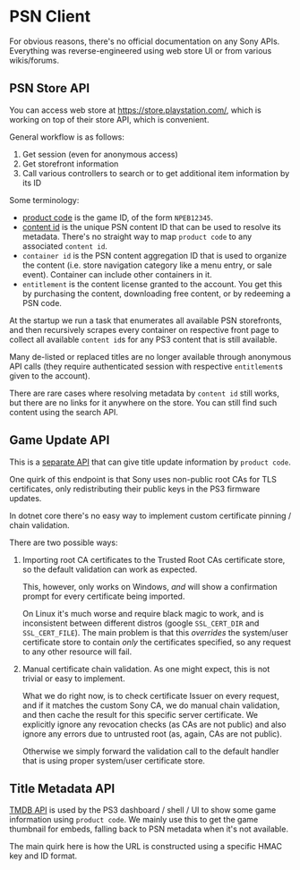 PSN Client
==========

For obvious reasons, there's no official documentation on any Sony APIs. Everything was reverse-engineered using web store UI or from various wikis/forums.

PSN Store API
-------------

You can access web store at https://store.playstation.com/, which is working on top of their store API, which is convenient.

General workflow is as follows:
1. Get session (even for anonymous access)
2. Get storefront information
3. Call various controllers to search or to get additional item information by its ID

Some terminology:
* [product code](http://www.psdevwiki.com/ps3/Productcode) is the game ID, of the form `NPEB12345`.
* [content id](http://www.psdevwiki.com/ps3/Content_ID) is the unique PSN content ID that can be used to resolve its metadata. There's no straight way to map `product code` to any associated `content id`.
* `container id` is the PSN content aggregation ID that is used to organize the content (i.e. store navigation category like a menu entry, or sale event). Container can include other containers in it.
* `entitlement` is the content license granted to the account. You get this by purchasing the content, downloading free content, or by redeeming a PSN code.

At the startup we run a task that enumerates all available PSN storefronts, and then recursively scrapes every container on respective front page to collect all available `content id`s for any PS3 content that is still available.

Many de-listed or replaced titles are no longer available through anonymous API calls (they require authenticated session with respective `entitlement`s given to the account).

There are rare cases where resolving metadata by `content id` still works, but there are no links for it anywhere on the store. You can still find such content using the search API.

Game Update API
---------------

This is a [separate API](https://www.psdevwiki.com/ps3/Online_Connections#Game_Updating_Procedure) that can give title update information by `product code`.

One quirk of this endpoint is that Sony uses non-public root CAs for TLS certificates, only redistributing their public keys in the PS3 firmware updates.

In dotnet core there's no easy way to implement custom certificate pinning / chain validation.

There are two possible ways:
1. Importing root CA certificates to the Trusted Root CAs certificate store, so the default validation can work as expected.

   This, however, only works on Windows, _and_ will show a confirmation prompt for every certificate being imported.
   
   On Linux it's much worse and require black magic to work, and is inconsistent between different distros (google `SSL_CERT_DIR` and `SSL_CERT_FILE`). The main problem is that this _overrides_ the system/user certificate store to contain _only_ the certificates specified, so any request to any other resource will fail.

2. Manual certificate chain validation. As one might expect, this is not trivial or easy to implement.

   What we do right now, is to check certificate Issuer on every request, and if it matches the custom Sony CA, we do manual chain validation, and then cache the result for this specific server certificate. We explicitly ignore any revocation checks (as CAs are not public) and also ignore any errors due to untrusted root (as, again, CAs are not public).
   
   Otherwise we simply forward the validation call to the default handler that is using proper system/user certificate store.

Title Metadata API
------------------

[TMDB API](https://www.psdevwiki.com/ps3/Keys#TMDB_Key) is used by the PS3 dashboard / shell / UI to show some game information using `product code`. We mainly use this to get the game thumbnail for embeds, falling back to PSN metadata when it's not available.

The main quirk here is how the URL is constructed using a specific HMAC key and ID format.